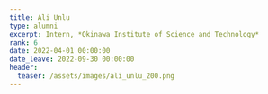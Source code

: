 ```yaml
---
title: Ali Unlu
type: alumni
excerpt: Intern, *Okinawa Institute of Science and Technology*
rank: 6
date: 2022-04-01 00:00:00
date_leave: 2022-09-30 00:00:00
header:
  teaser: /assets/images/ali_unlu_200.png
---
```

